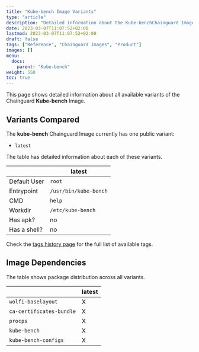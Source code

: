 ```yaml
---
title: "Kube-bench Image Variants"
type: "article"
description: "Detailed information about the Kube-benchChainguard Image variants"
date: 2023-03-07T11:07:52+02:00
lastmod: 2023-03-07T11:07:52+02:00
draft: false
tags: ["Reference", "Chainguard Images", "Product"]
images: []
menu:
  docs:
    parent: "Kube-bench"
weight: 550
toc: true
---
```


This page shows detailed information about all available variants of the Chainguard **Kube-bench** Image.

## Variants Compared
The **kube-bench** Chainguard Image currently has one public variant: 

- `latest`

The table has detailed information about each of these variants.

|              | latest                |
|--------------|-----------------------|
| Default User | `root`                |
| Entrypoint   | `/usr/bin/kube-bench` |
| CMD          | `help`                |
| Workdir      | `/etc/kube-bench`     |
| Has apk?     | no                    |
| Has a shell? | no                    |

Check the [tags history page](/chainguard/chainguard-images/reference/kube-bench/tags_history/) for the full list of available tags.
## Image Dependencies
The table shows package distribution across all variants.

|                          | latest |
|--------------------------|--------|
| `wolfi-baselayout`       | X      |
| `ca-certificates-bundle` | X      |
| `procps`                 | X      |
| `kube-bench`             | X      |
| `kube-bench-configs`     | X      |
